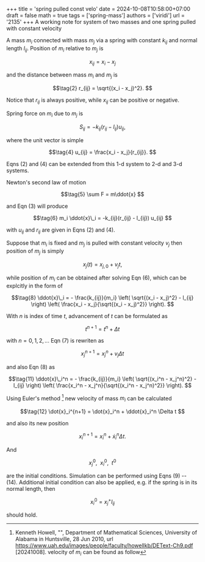+++
title = 'spring pulled const velo'
date = 2024-10-08T10:58:00+07:00
draft = false
math = true
tags = ['spring-mass']
authors = ['viridi']
url = '2135'
+++
A working note for system of two masses and one spring pulled with constant velocity<!--more-->

A mass $m_i$ connected with mass $m_j$ via a spring with constant $k_{ij}$ and normal length $l_{ij}$. Position of $m_i$ relative to $m_j$ is

$$\tag{1}
x_{ij} = x_i - x_j
$$

and the distance between mass $m_i$ and $m_j$ is

$$\tag{2}
r_{ij} = \sqrt{(x_i - x_j)^2}.
$$

Notice that $r_{ij}$ is always positive, while $x_{ij}$ can be positive or negative.

Spring force on $m_i$ due to $m_j$ is

$$\tag{3}
S_{ij} = -k_{ij}(r_{ij} - l_{ij}) u_{ij},
$$

where the unit vector is simple

$$\tag{4}
u_{ij} = \frac{x_i - x_j}{r_{ij}}.
$$

Eqns (2) and (4) can be extended from this 1-d system to 2-d and 3-d systems.

Newton's second law of motion

$$\tag{5}
\sum F = m\ddot{x}
$$

and Eqn (3) will produce

$$\tag{6}
m_i \ddot{x}\_i = -k_{ij}(r_{ij} - l_{ij}) u_{ij}
$$

with $u_{ij}$ and $r_{ij}$ are given in Eqns (2) and (4).

Suppose that $m_i$ is fixed and $m_j$ is pulled with constant velocity $v_j$ then position of $m_j$ is simply

$$\tag{7}
x_j(t) = x_{j,0} + v_j t,
$$

while position of $m_i$ can be obtained after solving Eqn (6), which can be explcitly in the form of

$$\tag{8}
\ddot{x}\_i = - \frac{k_{ij}}{m_i} \left( \sqrt{(x_i - x_j)^2} - l_{ij} \right) \left( \frac{x_i - x_j}{\sqrt{(x_i - x_j)^2}} \right).
$$

With $n$ is index of time $t$, advancement of $t$ can be formulated as

$$\tag{9}
t^{n + 1} = t^n + \Delta t
$$

with $n = 0, 1, 2, ..$. Eqn (7) is rewriten as

$$\tag{10}
x_j^{n+1} = x_j^n + v_j \Delta t
$$

and also Eqn (8) as

$$\tag{11}
\ddot{x}\_i^n = - \frac{k_{ij}}{m_i} \left( \sqrt{(x_i^n - x_j^n)^2} - l_{ij} \right) \left( \frac{x_i^n - x_j^n}{\sqrt{(x_i^n - x_j^n)^2}} \right).
$$


Using Euler's method [^howell_2010] new velocity of mass $m_i$ can be calculated
 
$$\tag{12}
\dot{x}_i^{n+1} = \dot{x}_i^n + \ddot{x}_i^n \Delta t
$$

and also its new position

$$\tag{13}
x_i^{n+1} = x_i^n + \dot{x}_i^n \Delta t.
$$

And

$$\tag{14}
x_j^0, \ \ x_i^0, \ \ t^0
$$

are the initial conditions. Simulation can be performed using Eqns (9) -- (14). Additional initial condition can also be applied, e.g. if the spring is in its normal length, then

$$\tag{15}
x_i^0 = x_j^ + l_{ij} 
$$

should hold.


[^howell_2010]: Kenneth Howell, "", Department of Mathematical Sciences, University of Alabama in Huntsville, 28 Jun 2010, url https://www.uah.edu/images/people/faculty/howellkb/DEText-Ch9.pdf [20241008].
 velocity of $m_i$ can be found as follow
 
$$
$$